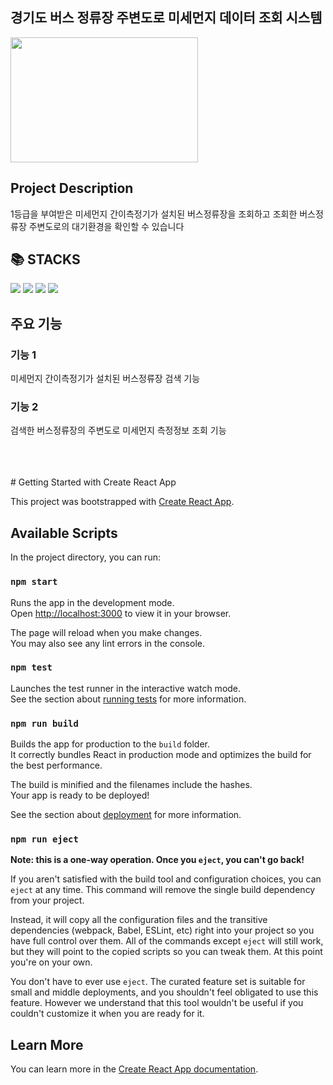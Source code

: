 ## 경기도 버스 정류장 주변도로 미세먼지 데이터 조회 시스템
<img src="https://user-images.githubusercontent.com/96521594/218132165-2f3a718b-0f8a-4ed8-b7b4-27b6e383b163.png" width="300" height="200">

## Project Description

1등급을 부여받은 미세먼지 간이측정기가 설치된 버스정류장을 조회하고 조회한 버스정류장 주변도로의 대기환경을 확인할 수 있습니다




## 📚 STACKS
<div>
<img src="https://img.shields.io/badge/react-61DAFB?style=for-the-badge&logo=react&logoColor=black"> 

<img src="https://img.shields.io/badge/javascript-F7DF1E?style=for-the-badge&logo=javascript&logoColor=black">

<img src="https://img.shields.io/badge/styled-components-DB7093?style=for-the-badge&logo=styled-components&logoColor=white">

<img src="https://img.shields.io/badge/git-F05032?style=for-the-badge&logo=git&logoColor=white">
</div>



## 주요 기능

### 기능 1

미세먼지 간이측정기가 설치된 버스정류장 검색 기능

### 기능 2

검색한 버스정류장의 주변도로 미세먼지 측정정보 조회 기능


<br>
<br>
<br>
# Getting Started with Create React App

This project was bootstrapped with [Create React App](https://github.com/facebook/create-react-app).

## Available Scripts

In the project directory, you can run:

### `npm start`

Runs the app in the development mode.\
Open [http://localhost:3000](http://localhost:3000) to view it in your browser.

The page will reload when you make changes.\
You may also see any lint errors in the console.

### `npm test`

Launches the test runner in the interactive watch mode.\
See the section about [running tests](https://facebook.github.io/create-react-app/docs/running-tests) for more information.

### `npm run build`

Builds the app for production to the `build` folder.\
It correctly bundles React in production mode and optimizes the build for the best performance.

The build is minified and the filenames include the hashes.\
Your app is ready to be deployed!

See the section about [deployment](https://facebook.github.io/create-react-app/docs/deployment) for more information.

### `npm run eject`

**Note: this is a one-way operation. Once you `eject`, you can't go back!**

If you aren't satisfied with the build tool and configuration choices, you can `eject` at any time. This command will remove the single build dependency from your project.

Instead, it will copy all the configuration files and the transitive dependencies (webpack, Babel, ESLint, etc) right into your project so you have full control over them. All of the commands except `eject` will still work, but they will point to the copied scripts so you can tweak them. At this point you're on your own.

You don't have to ever use `eject`. The curated feature set is suitable for small and middle deployments, and you shouldn't feel obligated to use this feature. However we understand that this tool wouldn't be useful if you couldn't customize it when you are ready for it.

## Learn More

You can learn more in the [Create React App documentation](https://facebook.github.io/create-react-app/docs/getting-started).





